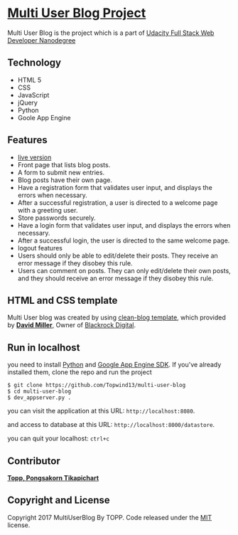 # [Multi User Blog Project](https://github.com/Topwind13/multi-user-blog)
Multi User Blog is the project which is a part of [Udacity Full Stack Web Developer Nanodegree](https://www.udacity.com/course/full-stack-web-developer-nanodegree--nd004)


## Technology
* HTML 5
* CSS
* JavaScript
* jQuery
* Python
* Goole App Engine

## Features
* [live version](https://multi-user-blog-154519.appspot.com/blog)
* Front page that lists blog posts.
* A form to submit new entries.
* Blog posts have their own page.
* Have a registration form that validates user input, and displays the errors when necessary.
* After a successful registration, a user is directed to a welcome page with a greeting user.
*  Store passwords securely.
* Have a login form that validates user input, and displays the errors when necessary.
* After a successful login, the user is directed to the same welcome page.
* logout features
* Users should only be able to edit/delete their posts. They receive an error message if they disobey this rule.
* Users can comment on posts. They can only edit/delete their own posts, and they should receive an error message if they disobey this rule.


## HTML and CSS template
Multi User blog was created by using [clean-blog template](http://startbootstrap.com/template-overviews/clean-blog/), which provided by **[David Miller](http://davidmiller.io/)**, Owner of [Blackrock Digital](http://blackrockdigital.io/).

## Run in localhost
you need to install [Python](https://www.python.org/downloads/) and [Google App Engine SDK](https://cloud.google.com/appengine/docs/python/download).
If you've already installed them, clone the repo and run the project

    $ git clone https://github.com/Topwind13/multi-user-blog
    $ cd multi-user-blog
    $ dev_appserver.py .

you can visit the application at this URL: `http://localhost:8080`.

and access to database at this URL: `http://localhost:8000/datastore`.

you can quit your localhost: `ctrl+c`

## Contributor
**[Topp, Pongsakorn Tikapichart](https://github.com/Topwind13)**

## Copyright and License

Copyright 2017 MultiUserBlog By TOPP.  Code released under the [MIT](https://github.com/Topwind13/multi-user-blog/blob/master/LICENSE) license.

